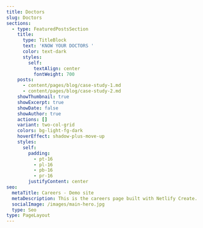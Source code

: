 ```yaml
---
title: Doctors
slug: Doctors
sections:
  - type: FeaturedPostsSection
    title:
      type: TitleBlock
      text: 'KNOW YOUR DOCTORS '
      color: text-dark
      styles:
        self:
          textAlign: center
          fontWeight: 700
    posts:
      - content/pages/blog/case-study-1.md
      - content/pages/blog/case-study-2.md
    showThumbnail: true
    showExcerpt: true
    showDate: false
    showAuthor: true
    actions: []
    variant: two-col-grid
    colors: bg-light-fg-dark
    hoverEffect: shadow-plus-move-up
    styles:
      self:
        padding:
          - pt-16
          - pl-16
          - pb-16
          - pr-16
        justifyContent: center
seo:
  metaTitle: Careers - Demo site
  metaDescription: This is the careers page built with Netlify Create.
  socialImage: /images/main-hero.jpg
  type: Seo
type: PageLayout
---
```


